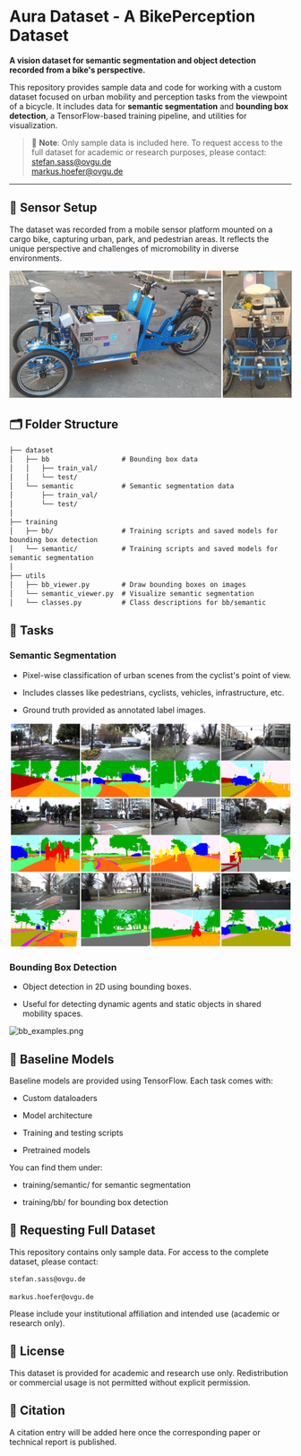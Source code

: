 # Aura Dataset - A BikePerception Dataset 

**A vision dataset for semantic segmentation and object detection recorded from a bike's perspective.**

This repository provides sample data and code for working with a custom dataset focused on urban mobility and perception tasks from the viewpoint of a bicycle. It includes data for **semantic segmentation** and **bounding box detection**, a TensorFlow-based training pipeline, and utilities for visualization.

> 📧 **Note**: Only sample data is included here. To request access to the full dataset for academic or research purposes, please contact:  
> [stefan.sass@ovgu.de](mailto:stefan.sass@ovgu.de)  
> [markus.hoefer@ovgu.de](mailto:markus.hoefer@ovgu.de)

---

## 📸 Sensor Setup

The dataset was recorded from a mobile sensor platform mounted on a cargo bike, capturing urban, park, and pedestrian areas.
It reflects the unique perspective and challenges of micromobility in diverse environments.

![sensor_platform.jpg](doc/aura_bike.jpg)


## 🗂️ Folder Structure

```
├── dataset
│   ├── bb                  # Bounding box data
│   │   ├── train_val/
│   │   └── test/
│   └── semantic            # Semantic segmentation data
│       ├── train_val/
│       └── test/
│
├── training
│   ├── bb/                 # Training scripts and saved models for bounding box detection
│   └── semantic/           # Training scripts and saved models for semantic segmentation
│
├── utils
│   ├── bb_viewer.py        # Draw bounding boxes on images 
│   └── semantic_viewer.py  # Visualize semantic segmentation 
│   └── classes.py          # Class descriptions for bb/semantic

```

## 🧠 Tasks

### Semantic Segmentation

- Pixel-wise classification of urban scenes from the cyclist's point of view.

- Includes classes like pedestrians, cyclists, vehicles, infrastructure, etc.

- Ground truth provided as annotated label images.

![semantic_examples.png](doc/semantic_examples.png)



### Bounding Box Detection

- Object detection in 2D using bounding boxes.

- Useful for detecting dynamic agents and static objects in shared mobility spaces.

![bb_examples.png](doc/bb_examples.png)

## 🔬 Baseline Models

Baseline models are provided using TensorFlow. Each task comes with:

- Custom dataloaders

- Model architecture

- Training and testing scripts

- Pretrained models 

You can find them under:

- training/semantic/ for semantic segmentation

- training/bb/ for bounding box detection


## 📩 Requesting Full Dataset

This repository contains only sample data. For access to the complete dataset, please contact:

    stefan.sass@ovgu.de

    markus.hoefer@ovgu.de

Please include your institutional affiliation and intended use (academic or research only).


## 📄 License

This dataset is provided for academic and research use only. 
Redistribution or commercial usage is not permitted without explicit permission.


## 🔗 Citation

A citation entry will be added here once the corresponding paper or technical report is published.